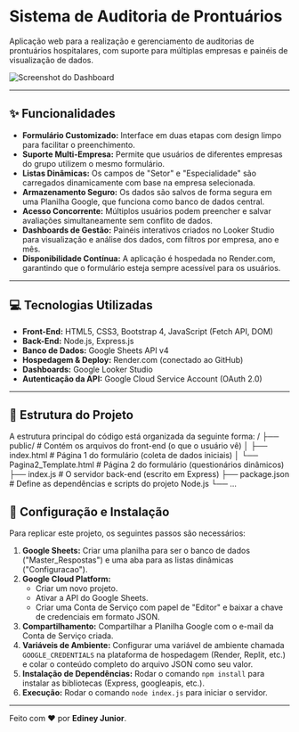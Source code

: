 #  Sistema de Auditoria de Prontuários

Aplicação web para a realização e gerenciamento de auditorias de prontuários hospitalares, com suporte para múltiplas empresas e painéis de visualização de dados.

![Screenshot do Dashboard]([https://i.imgur.com/G4fBq3G.png](https://lookerstudio.google.com/u/2/reporting/dad1bfa4-40d9-43e0-a4b1-78d259fbd842/page/EdiQF))


---

## ✨ Funcionalidades

* **Formulário Customizado:** Interface em duas etapas com design limpo para facilitar o preenchimento.
* **Suporte Multi-Empresa:** Permite que usuários de diferentes empresas do grupo utilizem o mesmo formulário.
* **Listas Dinâmicas:** Os campos de "Setor" e "Especialidade" são carregados dinamicamente com base na empresa selecionada.
* **Armazenamento Seguro:** Os dados são salvos de forma segura em uma Planilha Google, que funciona como banco de dados central.
* **Acesso Concorrente:** Múltiplos usuários podem preencher e salvar avaliações simultaneamente sem conflito de dados.
* **Dashboards de Gestão:** Painéis interativos criados no Looker Studio para visualização e análise dos dados, com filtros por empresa, ano e mês.
* **Disponibilidade Contínua:** A aplicação é hospedada no Render.com, garantindo que o formulário esteja sempre acessível para os usuários.

---
## 💻 Tecnologias Utilizadas

* **Front-End:** HTML5, CSS3, Bootstrap 4, JavaScript (Fetch API, DOM)
* **Back-End:** Node.js, Express.js
* **Banco de Dados:** Google Sheets API v4
* **Hospedagem & Deploy:** Render.com (conectado ao GitHub)
* **Dashboards:** Google Looker Studio
* **Autenticação da API:** Google Cloud Service Account (OAuth 2.0)

---

## 📂 Estrutura do Projeto

A estrutura principal do código está organizada da seguinte forma:
/
├── public/                 # Contém os arquivos do front-end (o que o usuário vê)
│   ├── index.html          # Página 1 do formulário (coleta de dados iniciais)
│   └── Pagina2_Template.html # Página 2 do formulário (questionários dinâmicos)
├── index.js                # O servidor back-end (escrito em Express)
├── package.json            # Define as dependências e scripts do projeto Node.js
└── ...

## 🚀 Configuração e Instalação

Para replicar este projeto, os seguintes passos são necessários:

1.  **Google Sheets:** Criar uma planilha para ser o banco de dados ("Master_Respostas") e uma aba para as listas dinâmicas ("Configuracao").
2.  **Google Cloud Platform:**
    * Criar um novo projeto.
    * Ativar a API do Google Sheets.
    * Criar uma Conta de Serviço com papel de "Editor" e baixar a chave de credenciais em formato JSON.
3.  **Compartilhamento:** Compartilhar a Planilha Google com o e-mail da Conta de Serviço criada.
4.  **Variáveis de Ambiente:** Configurar uma variável de ambiente chamada `GOOGLE_CREDENTIALS` na plataforma de hospedagem (Render, Replit, etc.) e colar o conteúdo completo do arquivo JSON como seu valor.
5.  **Instalação de Dependências:** Rodar o comando `npm install` para instalar as bibliotecas (Express, googleapis, etc.).
6.  **Execução:** Rodar o comando `node index.js` para iniciar o servidor.

---

Feito com ❤️ por **Ediney Junior**.

